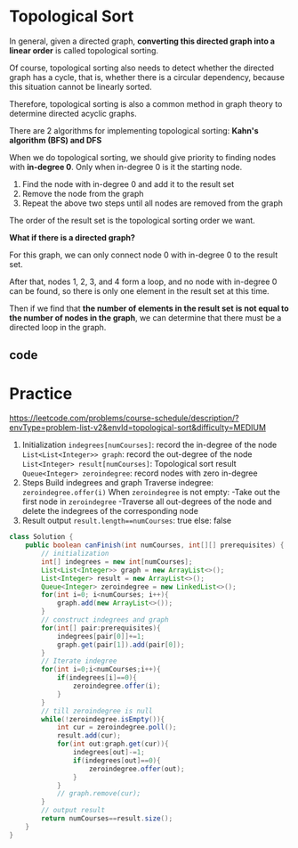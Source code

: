 # Topological Sort

In general, given a directed graph, **converting this directed graph into a linear order** is called topological sorting.

Of course, topological sorting also needs to detect whether the directed graph has a cycle, that is, whether there is a circular dependency, because this situation cannot be linearly sorted.

Therefore, topological sorting is also a common method in graph theory to determine directed acyclic graphs.

There are 2 algorithms for implementing topological sorting: **Kahn's algorithm (BFS) and DFS**

When we do topological sorting, we should give priority to finding nodes with **in-degree 0**. Only when in-degree 0 is it the starting node.

1. Find the node with in-degree 0 and add it to the result set
2. Remove the node from the graph
3. Repeat the above two steps until all nodes are removed from the graph

The order of the result set is the topological sorting order we want.

**What if there is a directed graph?**

For this graph, we can only connect node 0 with in-degree 0 to the result set.

After that, nodes 1, 2, 3, and 4 form a loop, and no node with in-degree 0 can be found, so there is only one element in the result set at this time.

Then if we find that **the number of elements in the result set** **is not equal to the number of nodes in the graph**, we can determine that there must be a directed loop in the graph.

## code

# Practice

https://leetcode.com/problems/course-schedule/description/?envType=problem-list-v2&envId=topological-sort&difficulty=MEDIUM

1. Initialization
  `indegrees[numCourses]`: record the in-degree of the node
  `List<List<Integer>> graph`: record the out-degree of the node
  `List<Integer> result[numCourses]`: Topological sort result
  `Queue<Integer> zeroindegree`: record nodes with zero in-degree
2. Steps
Build indegrees and graph
Traverse indegree: `zeroindegree.offer(i)`
When `zeroindegree` is not empty:
-Take out the first node in `zeroindegree`
-Traverse all out-degrees of the node and delete the indegrees of the corresponding node
3. Result output
`result.length==numCourses`: true
else: false

```java
class Solution {
    public boolean canFinish(int numCourses, int[][] prerequisites) {
        // initialization
        int[] indegrees = new int[numCourses];
        List<List<Integer>> graph = new ArrayList<>();
        List<Integer> result = new ArrayList<>();
        Queue<Integer> zeroindegree = new LinkedList<>();
        for(int i=0; i<numCourses; i++){
            graph.add(new ArrayList<>());
        }
        // construct indegrees and graph
        for(int[] pair:prerequisites){
            indegrees[pair[0]]+=1;
            graph.get(pair[1]).add(pair[0]);
        }
        // Iterate indegree
        for(int i=0;i<numCourses;i++){
            if(indegrees[i]==0){
                zeroindegree.offer(i);
            }
        }
        // till zeroindegree is null
        while(!zeroindegree.isEmpty()){
            int cur = zeroindegree.poll();
            result.add(cur);
            for(int out:graph.get(cur)){
                indegrees[out]-=1;
                if(indegrees[out]==0){
                    zeroindegree.offer(out);
                }
            }
            // graph.remove(cur);
        }
        // output result
        return numCourses==result.size();
    }
}
```

